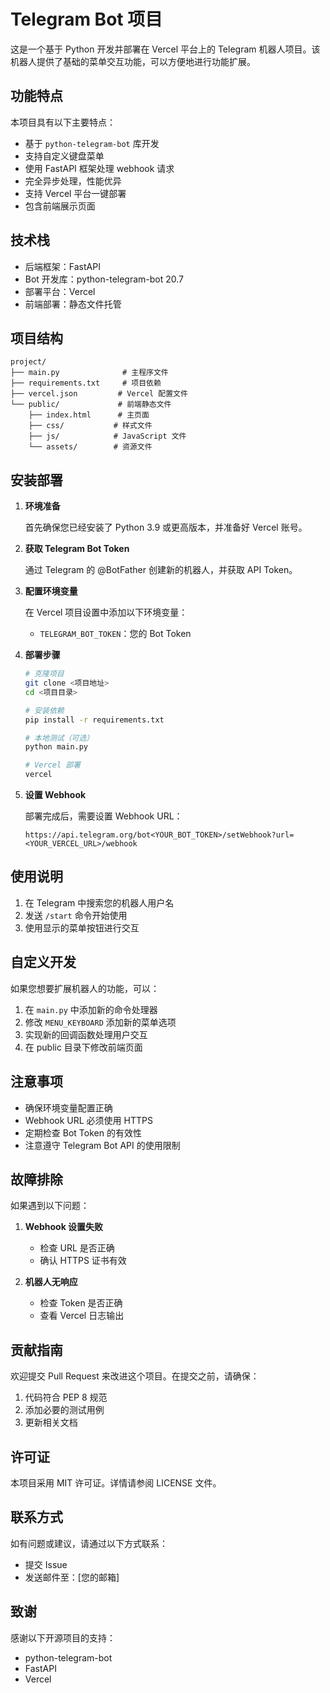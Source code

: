 # Telegram Bot 项目

这是一个基于 Python 开发并部署在 Vercel 平台上的 Telegram 机器人项目。该机器人提供了基础的菜单交互功能，可以方便地进行功能扩展。

## 功能特点

本项目具有以下主要特点：

- 基于 `python-telegram-bot` 库开发
- 支持自定义键盘菜单
- 使用 FastAPI 框架处理 webhook 请求
- 完全异步处理，性能优异
- 支持 Vercel 平台一键部署
- 包含前端展示页面

## 技术栈

- 后端框架：FastAPI
- Bot 开发库：python-telegram-bot 20.7
- 部署平台：Vercel
- 前端部署：静态文件托管

## 项目结构

```
project/
├── main.py              # 主程序文件
├── requirements.txt     # 项目依赖
├── vercel.json         # Vercel 配置文件
└── public/             # 前端静态文件
    ├── index.html      # 主页面
    ├── css/           # 样式文件
    ├── js/            # JavaScript 文件
    └── assets/        # 资源文件
```

## 安装部署

1. **环境准备**

   首先确保您已经安装了 Python 3.9 或更高版本，并准备好 Vercel 账号。

2. **获取 Telegram Bot Token**

   通过 Telegram 的 @BotFather 创建新的机器人，并获取 API Token。

3. **配置环境变量**

   在 Vercel 项目设置中添加以下环境变量：

   - `TELEGRAM_BOT_TOKEN`：您的 Bot Token

4. **部署步骤**

   ```bash
   # 克隆项目
   git clone <项目地址>
   cd <项目目录>

   # 安装依赖
   pip install -r requirements.txt

   # 本地测试（可选）
   python main.py

   # Vercel 部署
   vercel
   ```

5. **设置 Webhook**

   部署完成后，需要设置 Webhook URL：

   ```
   https://api.telegram.org/bot<YOUR_BOT_TOKEN>/setWebhook?url=<YOUR_VERCEL_URL>/webhook
   ```

## 使用说明

1. 在 Telegram 中搜索您的机器人用户名
2. 发送 `/start` 命令开始使用
3. 使用显示的菜单按钮进行交互

## 自定义开发

如果您想要扩展机器人的功能，可以：

1. 在 `main.py` 中添加新的命令处理器
2. 修改 `MENU_KEYBOARD` 添加新的菜单选项
3. 实现新的回调函数处理用户交互
4. 在 public 目录下修改前端页面

## 注意事项

- 确保环境变量配置正确
- Webhook URL 必须使用 HTTPS
- 定期检查 Bot Token 的有效性
- 注意遵守 Telegram Bot API 的使用限制

## 故障排除

如果遇到以下问题：

1. **Webhook 设置失败**

   - 检查 URL 是否正确
   - 确认 HTTPS 证书有效

2. **机器人无响应**
   - 检查 Token 是否正确
   - 查看 Vercel 日志输出

## 贡献指南

欢迎提交 Pull Request 来改进这个项目。在提交之前，请确保：

1. 代码符合 PEP 8 规范
2. 添加必要的测试用例
3. 更新相关文档

## 许可证

本项目采用 MIT 许可证。详情请参阅 LICENSE 文件。

## 联系方式

如有问题或建议，请通过以下方式联系：

- 提交 Issue
- 发送邮件至：[您的邮箱]

## 致谢

感谢以下开源项目的支持：

- python-telegram-bot
- FastAPI
- Vercel
